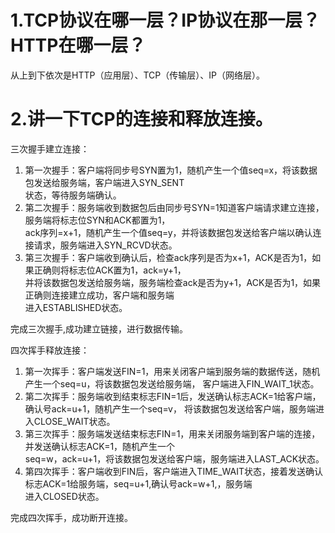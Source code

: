 # 1.TCP协议在哪一层？IP协议在那一层？HTTP在哪一层？
从上到下依次是HTTP（应用层）、TCP（传输层）、IP（网络层）。 

# 2.讲一下TCP的连接和释放连接。
三次握手建立连接：  
1. 第一次握手：客户端将同步号SYN置为1，随机产生一个值seq=x，将该数据包发送给服务端，客户端进入SYN_SENT  
状态，等待服务端确认。
2. 第二次握手：服务端收到数据包后由同步号SYN=1知道客户端请求建立连接，服务端将标志位SYN和ACK都置为1，  
ack序列=x+1，随机产生一个值seq=y，并将该数据包发送给客户端以确认连接请求，服务端进入SYN_RCVD状态。
3. 第三次握手：客户端收到确认后，检查ack序列是否为x+1，ACK是否为1，如果正确则将标志位ACK置为1，ack=y+1，  
并将该数据包发送给服务端，服务端检查ack是否为y+1，ACK是否为1，如果正确则连接建立成功，客户端和服务端  
进入ESTABLISHED状态。  

完成三次握手,成功建立链接，进行数据传输。

四次挥手释放连接：
1. 第一次挥手：客户端发送FIN=1，用来关闭客户端到服务端的数据传送，随机产生一个seq=u，将该数据包发送给服务端，
客户端进入FIN_WAIT_1状态。
2. 第二次挥手：服务端收到结束标志FIN=1后，发送确认标志ACK=1给客户端，确认号ack=u+1，随机产生一个seq=v，
将该数据包发送给客户端，服务端进入CLOSE_WAIT状态。
3. 第三次挥手：服务端发送结束标志FIN=1，用来关闭服务端到客户端的连接，并发送确认标志ACK=1，随机产生一个  
seq=w，ack=u+1，将该数据包发送给客户端，服务端进入LAST_ACK状态。
4. 第四次挥手：客户端收到FIN后，客户端进入TIME_WAIT状态，接着发送确认标志ACK=1给服务端，seq=u+1,确认号ack=w+1,，服务端  
进入CLOSED状态。  

完成四次挥手，成功断开连接。



